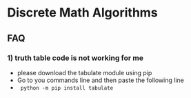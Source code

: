 # Discrete Math Algorithms


## FAQ
### 1) truth table code is not working for me
- please download the tabulate module using pip
- Go to you commands line and then paste the following line
- `` python -m pip install tabulate``
